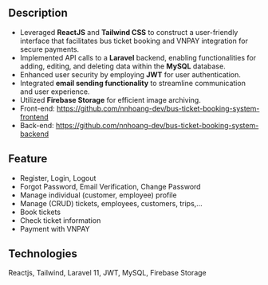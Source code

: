 ## Description

- Leveraged **ReactJS** and **Tailwind CSS** to construct a user-friendly interface that facilitates bus ticket booking and VNPAY integration for secure payments.
- Implemented API calls to a **Laravel** backend, enabling functionalities for adding, editing, and deleting data within the **MySQL** database.
- Enhanced user security by employing **JWT** for user authentication.
- Integrated **email sending functionality** to streamline communication and user experience.
- Utilized **Firebase Storage** for efficient image archiving.
- Front-end:  https://github.com/nnhoang-dev/bus-ticket-booking-system-frontend
- Back-end:  https://github.com/nnhoang-dev/bus-ticket-booking-system-backend

## Feature

- Register, Login, Logout
- Forgot Password, Email Verification, Change Password
- Manage individual (customer, employee) profile
- Manage (CRUD) tickets, employees, customers, trips,...
- Book tickets
- Check ticket information
- Payment with VNPAY

## Technologies 

Reactjs, Tailwind, Laravel 11, JWT, MySQL, Firebase Storage


